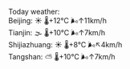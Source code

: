Today weather:  
Beijing: ☀️   🌡️+12°C 🌬️↑11km/h  
Tianjin: 🌫  🌡️+10°C 🌬️↑7km/h  
Shijiazhuang: ☀️   🌡️+8°C 🌬️↖4km/h  
Tangshan: ⛅️  🌡️+10°C 🌬️↑7km/h  
